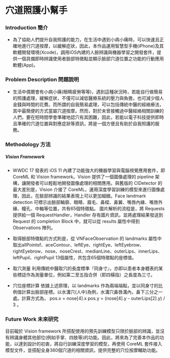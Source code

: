 # 穴道照護小幫手

### Introduction  簡介

- 為了協助人們提升自我照護的能力，在生活中遇到小病小痛時，可以快速且正確地進行穴道按摩，以緩解症狀，因此，本作品運用智慧型手機(iPhone)及其軟體開發環境(Xcode)，調用iOS內建的人臉辨識與機器學習之開發套件，提供一個具備即時辨識使用者臉部特徵點並顯示臉部穴道位置之功能的行動應用軟體(App)。

### Problem Description 問題說明

- 生活中偶爾會有小病小痛(眼睛疲勞等等)，遇到這種狀況時，若能自行做簡易的照護處理，緩解症狀，不僅可以減低醫療系統的壓力與負擔，也可減少個人金錢與時間的花費。而所謂的自我簡易處理，可以包括傳統中醫的經絡療法，其中最簡便的方式當屬穴道按摩。然而，對於未曾接觸過中醫經絡相關訓練的人們，要在短時間學會準確地認穴有其困難，因此，若能以電子科技提供即時且準確的穴道位置與對應症狀等資訊，將是一個方便且有助於自我照護的服務。

### Methodology 方法

##### Vision Framework

- WWDC 17 發表的 iOS 11 內建了功能強大的機器學習與電腦視覺應用套件，即 CoreML 和 Vision framework。Vision 提供了一個圖像處理的 pipeline 架構，讓開發者可以輕鬆地開發圖像處理的相關應用。與舊版的 CIDetector 的最大差別是，Vision 介接了 CoreML，運用深度學習訓練的模型來進行圖像處理，因此，在臉部辨識的結果表現上可以更加細緻。Face landmark detection 可標示出臉部輪廓、眼睛、眉毛、鼻樑、鼻翼、嘴唇內緣、嘴唇外緣、瞳孔、中軸等位置，共有65個特徵點。 圖片解析的流程是，將 Requests 提供給一個 RequestHandler，Handler 存有圖片資訊，並將處理結果發送到 Request 的 completion Block 中，就可以從 results 屬性中得到 Observations 陣列。

- 取得臉部特徵點的方式則是，從 VNFaceObservation 的 landmarks 屬性中取出allPointsf、aceContour、leftEye、rightEye、leftEyebrow、rightEyebrow、nose、noseCrest、medianLine、outerLips、innerLips、leftPupil、rightPupil 13個屬性，共包含65個特徵點的座標值。

- 取穴測量
利用傳統中醫取穴的長度標準『同身寸』，亦即以患者本身體表的某些標誌作為測量單位，例如第二至五指合併（即四橫指）之長度為三寸。

- 穴位座標計算
依據上述原理，以 landmarks 作為兩端端點，並以同身寸的比例值計算出臉部座標。以水溝穴(人中)為例，水溝穴鼻唇溝內，鼻下三分之一處。計算方式為，
pos.x = nose[4].x
pos.y = (nose[4].y - outerLips[2].y) / 3 。

### Future Work 未來研究

目前礙於 Vision framework 所搭配使用的預先訓練模型只限於臉部的辨識，並沒有辨識身體其他部位(例如手掌、四肢等)的功能。因此，將來為了完善本作品的功能，以達到設計的初衷，將自行訓練深度學習的模型，再使用 CoreML 套件接入模型文件，並搭配全身360個穴道的相關資訊，提供完整的穴位按摩輔助功能。

